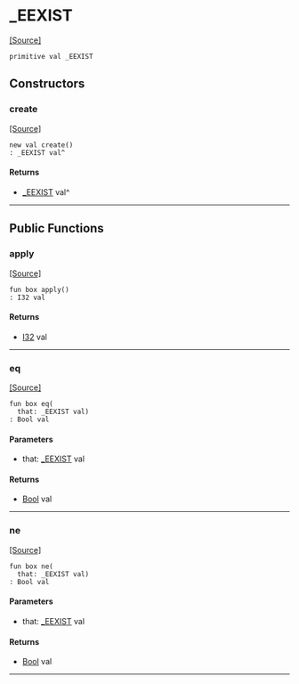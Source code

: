 # _EEXIST
<span class="source-link">[[Source]](src/files/file.md#L34)</span>
```pony
primitive val _EEXIST
```

## Constructors

### create
<span class="source-link">[[Source]](src/files/file.md#L34)</span>


```pony
new val create()
: _EEXIST val^
```

#### Returns

* [_EEXIST](files-_EEXIST.md) val^

---

## Public Functions

### apply
<span class="source-link">[[Source]](src/files/file.md#L35)</span>


```pony
fun box apply()
: I32 val
```

#### Returns

* [I32](builtin-I32.md) val

---

### eq
<span class="source-link">[[Source]](src/files/file.md#L35)</span>


```pony
fun box eq(
  that: _EEXIST val)
: Bool val
```
#### Parameters

*   that: [_EEXIST](files-_EEXIST.md) val

#### Returns

* [Bool](builtin-Bool.md) val

---

### ne
<span class="source-link">[[Source]](src/files/file.md#L35)</span>


```pony
fun box ne(
  that: _EEXIST val)
: Bool val
```
#### Parameters

*   that: [_EEXIST](files-_EEXIST.md) val

#### Returns

* [Bool](builtin-Bool.md) val

---

